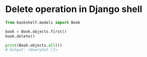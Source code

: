 # Delete operation in Django shell

```python
from bookshelf.models import Book

book = Book.objects.first()
book.delete()

print(Book.objects.all())
# Output: <QuerySet []>
